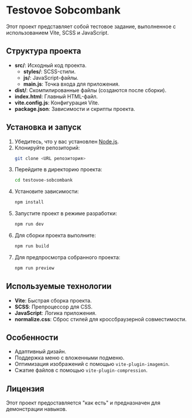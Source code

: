 # Testovoe Sobcombank

Этот проект представляет собой тестовое задание, выполненное с использованием Vite, SCSS и JavaScript.

## Структура проекта

- **src/**: Исходный код проекта.
  - **styles/**: SCSS-стили.
  - **js/**: JavaScript-файлы.
  - **main.js**: Точка входа для приложения.
- **dist/**: Скомпилированные файлы (создаются после сборки).
- **index.html**: Главный HTML-файл.
- **vite.config.js**: Конфигурация Vite.
- **package.json**: Зависимости и скрипты проекта.

## Установка и запуск

1. Убедитесь, что у вас установлен [Node.js](https://nodejs.org/).
2. Клонируйте репозиторий:
   ```bash
   git clone <URL репозитория>
   ```
3. Перейдите в директорию проекта:
   ```bash
   cd testovoe-sobcombank
   ```
4. Установите зависимости:
   ```bash
   npm install
   ```
5. Запустите проект в режиме разработки:
   ```bash
   npm run dev
   ```
6. Для сборки проекта выполните:
   ```bash
   npm run build
   ```
7. Для предпросмотра собранного проекта:
   ```bash
   npm run preview
   ```

## Используемые технологии

- **Vite**: Быстрая сборка проекта.
- **SCSS**: Препроцессор для CSS.
- **JavaScript**: Логика приложения.
- **normalize.css**: Сброс стилей для кроссбраузерной совместимости.

## Особенности

- Адаптивный дизайн.
- Поддержка меню с вложенными подменю.
- Оптимизация изображений с помощью `vite-plugin-imagemin`.
- Сжатие файлов с помощью `vite-plugin-compression`.

## Лицензия

Этот проект предоставляется "как есть" и предназначен для демонстрации навыков.
